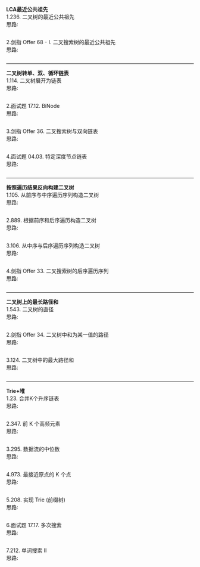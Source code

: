 **LCA最近公共祖先**     
1.236. 二叉树的最近公共祖先    
思路:
```c++


```

2.剑指 Offer 68 - I. 二叉搜索树的最近公共祖先  
思路:
```c++


```

___

**二叉树转单、双、循环链表**   
1.114. 二叉树展开为链表   
思路:
```c++


```

2.面试题 17.12. BiNode   
思路:
```c++


```

3.剑指 Offer 36. 二叉搜索树与双向链表   
思路:
```c++


```

4.面试题 04.03. 特定深度节点链表  
思路:
```c++


```
___

**按照遍历结果反向构建二叉树**   
1.105. 从前序与中序遍历序列构造二叉树   
思路:
```c++


```

2.889. 根据前序和后序遍历构造二叉树  
思路:
```c++


```

3.106. 从中序与后序遍历序列构造二叉树     
思路:
```c++


```

4.剑指 Offer 33. 二叉搜索树的后序遍历序列   
思路:
```c++


```
___

**二叉树上的最长路径和**   
1.543. 二叉树的直径   
思路:
```c++


```

2.剑指 Offer 34. 二叉树中和为某一值的路径   
思路:
```c++


```

3.124. 二叉树中的最大路径和   
思路:
```c++


```
___

**Trie+堆**   
1.23. 合并K个升序链表   
思路:
```c++


```

2.347. 前 K 个高频元素   
思路:
```c++


```

3.295. 数据流的中位数   
思路:
```c++


```

4.973. 最接近原点的 K 个点   
思路:
```c++


```

5.208. 实现 Trie (前缀树)   
思路:
```c++


```

6.面试题 17.17. 多次搜索   
思路:
```c++


```

7.212. 单词搜索 II   
思路:
```c++


```
